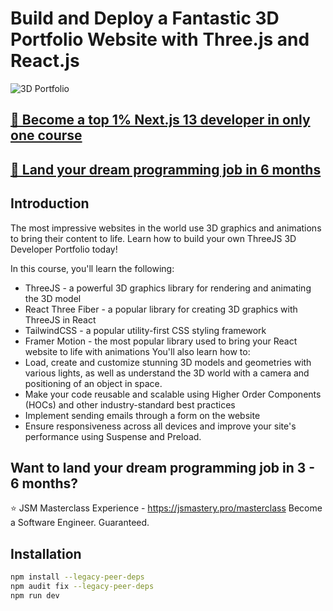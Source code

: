 # Build and Deploy a Fantastic 3D Portfolio Website with Three.js and React.js

![3D Portfolio](https://i.ibb.co/9ykhLtM/Thumbnail.png)

## [🌟 Become a top 1% Next.js 13 developer in only one course](https://jsmastery.pro/next13)

## [🚀 Land your dream programming job in 6 months](https://jsmastery.pro/masterclass)

## Introduction

The most impressive websites in the world use 3D graphics and animations to bring their content to life. Learn how to build your own ThreeJS 3D Developer Portfolio today!

In this course, you'll learn the following:

- ThreeJS - a powerful 3D graphics library for rendering and animating the 3D model
- React Three Fiber - a popular library for creating 3D graphics with ThreeJS in React
- TailwindCSS - a popular utility-first CSS styling framework
- Framer Motion - the most popular library used to bring your React website to life with animations
  You'll also learn how to:
- Load, create and customize stunning 3D models and geometries with various lights, as well as understand the 3D world with a camera and positioning of an object in space.
- Make your code reusable and scalable using Higher Order Components (HOCs) and other industry-standard best practices
- Implement sending emails through a form on the website
- Ensure responsiveness across all devices and improve your site's performance using Suspense and Preload.

## Want to land your dream programming job in 3 - 6 months?

⭐ JSM Masterclass Experience - <https://jsmastery.pro/masterclass>
Become a Software Engineer. Guaranteed.

## Installation

```bash
npm install --legacy-peer-deps
npm audit fix --legacy-peer-deps
npm run dev
```
